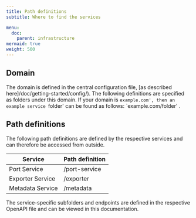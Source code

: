 ```yaml
---
title: Path definitions
subtitle: Where to find the services

menu:
  doc:
    parent: infrastructure
mermaid: true
weight: 500
---
```


## Domain

The domain is defined in the central configuration file, [as described here]/doc/getting-started/config/). The following definitions are specified as folders under this domain. If your domain is `example.com', then an example service `folder' can be found as follows: `example.com/folder' .

## Path definitions

The following path definitions are defined by the respective services and can therefore be accessed from outside.

| Service          | Path definition |
| ---------------- | --------------- |
| Port Service     | /port-service   |
| Exporter Service | /exporter       |
| Metadata Service | /metadata       |

The service-specific subfolders and endpoints are defined in the respective OpenAPI file and can be viewed in this documentation.
